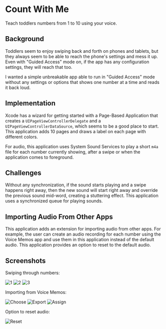 # Count With Me
Teach toddlers numbers from 1 to 10 using your voice.

## Background
Toddlers seem to enjoy swiping back and forth on phones and tablets, but they always seem to be able to reach the phone's settings and mess it up.
Even with "Guided Access" mode on, if the app has any configuration settings, they will reach that too.

I wanted a simple unbreakable app able to run in "Guided Access" mode without any settings or options that shows one number at a time and reads it back loud.

## Implementation
Xcode has a wizard for getting started with a Page-Based Application that creates a `UIPageViewControllerDelegate` and a `UIPageViewControllerDataSource`, which seems to be a good place to start. This application adds 10 pages and draws a label on each page with different colors.

For audio, this application uses System Sound Services to play a short `m4a` file for each number currently showing, after a swipe or when the application comes to foreground.

## Challenges
Without any synchronization, if the sound starts playing and a swipe happens right away, then the new sound will start right away and override the previous sound mid-word, creating a stuttering effect. This application uses a synchronized queue for playing sounds.

## Importing Audio From Other Apps
This application adds an extension for importing audio from other apps. For example, the user can create an audio recording for each number using the Voice Memos app and use them in this application instead of the default audio. This application provides an option to reset to the default audio.

## Screenshots
Swiping through numbers:

![1](Docs/cw01.png?raw=true) ![2](Docs/cw02.png?raw=true) ![3](Docs/cw03.png?raw=true)

Importing from Voice Memos:

![Choose](Docs/vm02.png?raw=true) ![Export](Docs/vm03.png?raw=true) ![Assign](Docs/vm04.png?raw=true)

Option to reset audio:

![Reset](Docs/op01.png?raw=true)
